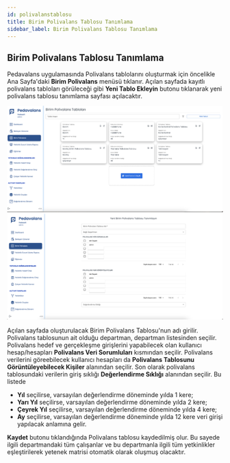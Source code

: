 ```yaml
---
id: polivalanstablosu
title: Birim Polivalans Tablosu Tanımlama
sidebar_label: Birim Polivalans Tablosu Tanımlama
---
```

## Birim Polivalans Tablosu Tanımlama

Pedavalans uygulamasında Polivalans tablolarını oluşturmak için öncelikle Ana Sayfa'daki **Birim Polivalans** menüsü tıklanır. Açılan sayfada kayıtlı polivalans
tabloları görüleceği gibi **Yeni Tablo Ekleyin** butonu tıklanarak yeni polivalans tablosu tanımlama sayfası açılacaktır.

![Birim Polivalans Tabloları](../images/birimpolivalanstablosu1.png)
![Polivalans Tablosu Oluşturma](../images/birimpolivalanstablosu2.png)

Açılan sayfada oluşturulacak Birim Polivalans Tablosu'nun adı girilir. Polivalans tablosunun ait olduğu departman, departman listesinden seçilir. Polivalans hedef ve gerçekleşme girişlerini yapabilecek olan kullanıcı hesap/hesapları **Polivalans Veri Sorumluları** kısmından seçilir. Polivalans verilerini göreebilecek kullanıcı hesapları da **Polivalans Tablosunu Görüntüleyebilecek Kişiler** alanından seçilir. Son olarak polivalans tablosundaki verilerin giriş sıklığı **Değerlendirme Sıklığı** alanından seçilir. Bu listede

- **Yıl** seçilirse, varsayılan değerlendirme döneminde yılda 1 kere;
- **Yarı Yıl** seçilirse, varsayılan değerlendirme döneminde yılda 2 kere;
- **Çeyrek Yıl** seçilirse, varsayılan değerlendirme döneminde yılda 4 kere;
- **Ay** seçilirse, varsayılan değerlendirme döneminde yılda 12 kere veri girişi yapılacak anlamına gelir.

**Kaydet** butonu tıklandığında Polivalans tablosu kaydedilmiş olur. Bu sayede ilgili departmandaki tüm çalışanlar ve bu departmanla ilgili tüm yetkinlikler eşleştirilerek yetenek matrisi otomatik olarak oluşmuş olacaktır.
